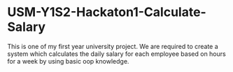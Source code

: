 # USM-Y1S2-Hackaton1-Calculate-Salary
This is one of my first year university project. We are required to create a system which calculates the daily salary for each employee based on hours for a week by using basic oop knowledge. 
